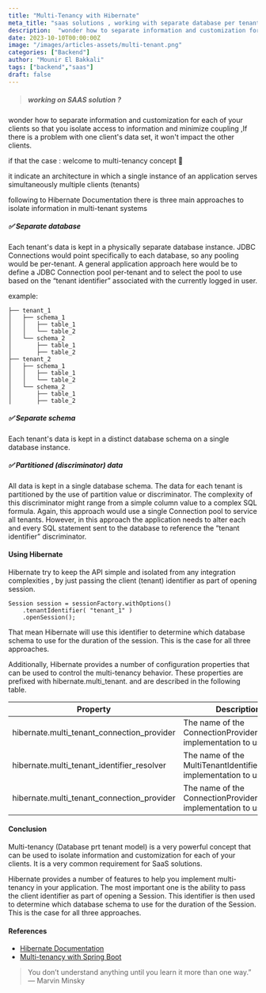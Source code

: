 ```yaml
---
title: "Multi-Tenancy with Hibernate"
meta_title: "saas solutions , working with separate database per tenant (multi-tenancy), hibernate"
description:  "wonder how to separate information and customization for each of your clients so that you isolate access to information and minimize coupling ,If there is a problem with one client's data set, it won't impact the other clients."
date: 2023-10-10T00:00:00Z
image: "/images/articles-assets/multi-tenant.png"
categories: ["Backend"]
author: "Mounir El Bakkali"
tags: ["backend","saas"]
draft: false
---
```

> #####  working on SAAS solution ?
  wonder how to separate information and customization for each of your clients so that you isolate access to information and minimize coupling ,If there is a problem with one client's data set, it won't impact the other clients.


  if that the case : welcome to multi-tenancy concept 🚀


it indicate an architecture in which a single instance of an application serves simultaneously multiple clients (tenants)

following to Hibernate Documentation there is three main approaches to isolate information in multi-tenant systems


##### ✅ Separate database

Each tenant's data is kept in a physically separate database instance. JDBC Connections would point specifically to each database, so any pooling would be per-tenant. A general application approach here would be to define a JDBC Connection pool per-tenant and to select the pool to use based on the “tenant identifier” associated with the currently logged in user.


example:

```
├── tenant_1
│   ├── schema_1
│   │   ├── table_1
│   │   └── table_2
│   └── schema_2
│       ├── table_1
│       ├── table_2
├── tenant_2
│   ├── schema_1
│   │   ├── table_1
│   │   └── table_2
│   └── schema_2
│       ├── table_1
│       ├── table_2

```

##### ✅ Separate schema

Each tenant's data is kept in a distinct database schema on a single database instance.


##### ✅ Partitioned (discriminator) data

All data is kept in a single database schema. The data for each tenant is partitioned by the use of partition value or discriminator. The complexity of this discriminator might range from a simple column value to a complex SQL formula. Again, this approach would use a single Connection pool to service all tenants. However, in this approach the application needs to alter each and every SQL statement sent to the database to reference the “tenant identifier” discriminator.


#### Using Hibernate

Hibernate try to keep the API simple and isolated from any integration complexities , by just passing the client (tenant) identifier as part of opening session.

```
Session session = sessionFactory.withOptions()
    .tenantIdentifier( "tenant_1" )
    .openSession();
```



That mean Hibernate will use this identifier to determine which database schema to use for the duration of the session. This is the case for all three approaches.




Additionally, Hibernate provides a number of configuration properties that can be used to control the multi-tenancy behavior. These properties are 
prefixed with hibernate.multi_tenant. and are described in the following table.



| Property | Description |
| --- | --- |
| hibernate.multi_tenant_connection_provider | The name of the ConnectionProvider implementation to use. |
| hibernate.multi_tenant_identifier_resolver | The name of the MultiTenantIdentifierResolver implementation to use. |
| hibernate.multi_tenant_connection_provider | The name of the ConnectionProvider implementation to use. |







#### Conclusion

Multi-tenancy (Database prt tenant model) is a very powerful concept that can be used to isolate information and customization for each of your clients. It is a very common requirement for SaaS solutions.

Hibernate provides a number of features to help you implement multi-tenancy in your application. The most important one is the ability to pass the client identifier as part of opening a Session. This identifier is then used to determine which database schema to use for the duration of the Session. This is the case for all three approaches.


#### References

- [Hibernate Documentation](https://docs.jboss.org/hibernate/orm/4.1/devguide/en-US/html/ch16.html)
- [Multi-tenancy with Spring Boot](https://www.baeldung.com/multitenancy-with-spring-data-jpa)




> You don’t understand anything until you learn it more than one way.” — Marvin Minsky
